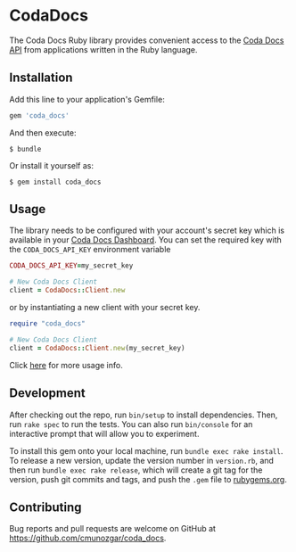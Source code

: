 # CodaDocs

The Coda Docs Ruby library provides convenient access to the [Coda Docs API](https://coda.io/developers/apis/v1beta1) from applications written in the Ruby language.

## Installation

Add this line to your application's Gemfile:

```ruby
gem 'coda_docs'
```

And then execute:

    $ bundle

Or install it yourself as:

    $ gem install coda_docs

## Usage

The library needs to be configured with your account's secret key which is available in your [Coda Docs Dashboard](https://coda.io/account). You can set the required key with the `CODA_DOCS_API_KEY` environment variable

```ruby
CODA_DOCS_API_KEY=my_secret_key

# New Coda Docs Client
client = CodaDocs::Client.new
```
 or by instantiating a new client with your secret key.

```ruby
require "coda_docs"

# New Coda Docs Client
client = CodaDocs::Client.new(my_secret_key)
```

Click [here](https://github.com/cmunozgar/coda_docs/wiki) for more usage info.
## Development

After checking out the repo, run `bin/setup` to install dependencies. Then, run `rake spec` to run the tests. You can also run `bin/console` for an interactive prompt that will allow you to experiment.

To install this gem onto your local machine, run `bundle exec rake install`. To release a new version, update the version number in `version.rb`, and then run `bundle exec rake release`, which will create a git tag for the version, push git commits and tags, and push the `.gem` file to [rubygems.org](https://rubygems.org).

## Contributing

Bug reports and pull requests are welcome on GitHub at https://github.com/cmunozgar/coda_docs.
